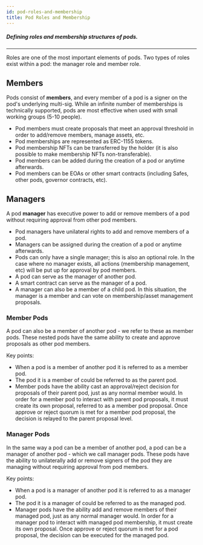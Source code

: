 ```yaml
---
id: pod-roles-and-membership
title: Pod Roles and Membership
---
```

##### Defining roles and membership structures of pods.
---

Roles are one of the most important elements of pods. Two types of roles exist within a pod: the manager role and member role.

## Members

Pods consist of **members**, and every member of a pod is a signer on the pod's underlying multi-sig. While an infinite number of memberships is technically supported, pods are most effective when used with small working groups (5-10 people).

* Pod members must create proposals that meet an approval threshold in order to add/remove members, manage assets, etc.
* Pod memberships are represented as ERC-1155 tokens.
* Pod membership NFTs can be transferred by the holder (it is also possible to make membership NFTs non-transferable).
* Pod members can be added during the creation of a pod or anytime afterwards.
* Pod members can be EOAs or other smart contracts (including Safes, other pods, governor contracts, etc).

## Managers

A pod **manager** has executive power to add or remove members of a pod without requiring approval from other pod members.

* Pod managers have unilateral rights to add and remove members of a pod.
* Managers can be assigned during the creation of a pod or anytime afterwards.
* Pods can only have a single manager; this is also an optional role. In the case where no manager exists, all actions (membership management, etc) will be put up for approval by pod members. 
* A pod can serve as the manager of another pod. 
* A smart contract can serve as the manager of a pod.
* A manager can also be a member of a child pod. In this situation, the manager is a member and can vote on membership/asset management proposals.

### Member Pods

A pod can also be a member of another pod - we refer to these as member pods. These nested pods have the same ability to create and approve proposals as other pod members. 

Key points:
* When a pod is a member of another pod it is referred to as a member pod. 
* The pod it is a member of could be referred to as the parent pod.
* Member pods have the ability cast an approval/reject decision for proposals of their parent pod, just as any normal member would. In order for a member pod to interact with parent pod proposals, it must create its own proposal, referred to as a member pod proposal. Once approve or reject quorum is met for a member pod proposal, the decision is relayed to the parent proposal level.

### Manager Pods

In the same way a pod can be a member of another pod, a pod can be a manager of another pod - which we call manager pods. These pods have the ability to unilaterally add or remove signers of the pod they are managing without requiring approval from pod members.

Key points:
* When a pod is a manager of another pod it is referred to as a manager pod. 
* The pod it is a manager of could be referred to as the managed pod.
* Manager pods have the ability add and remove members of their managed pod, just as any normal manager would. In order for a manager pod to interact with managed pod membership, it must create its own proposal. Once approve or reject quorum is met for a pod proposal, the decision can be executed for the managed pod.